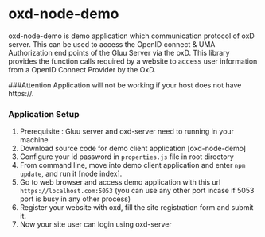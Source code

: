 # oxd-node-demo

oxd-node-demo is demo application which communication protocol of oxD server. This can be used to access the OpenID connect & UMA Authorization end points of the Gluu Server via the oxD. This library provides the function calls required by a website to access user information from a OpenID Connect Provider by the OxD.

###Attention
Application will not be working if your host does not have https://.

### Application Setup

1. Prerequisite : Gluu server and oxd-server need to running in your machine
2. Download source code for demo client application [oxd-node-demo]
3. Configure your id password in `properties.js` file in root directory
4. From command line, move into demo client application and enter `npm update`, and run it [node index].
5. Go to web browser and access demo application with this url `https://localhost.com:5053` (you can use any other port incase if 5053 port is busy in any other process)
6. Register your website with oxd, fill the site registration form and submit it.
7. Now your site user can login using oxd-server
